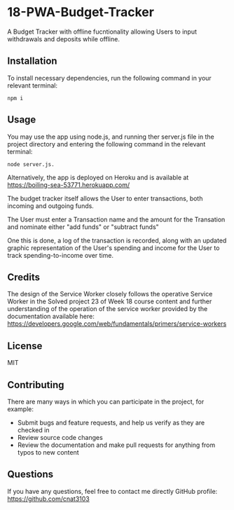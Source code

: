 # 18-PWA-Budget-Tracker
A Budget Tracker with offline fucntionality allowing Users to input withdrawals and deposits while offline.

## Installation
To install necessary dependencies, run the following command in your relevant terminal:

    npm i

## Usage
You may use the app using node.js, and running ther server.js file in the project directory and entering the following command in the relevant terminal:

    node server.js.

Alternatively, the app is deployed on Heroku and is available at https://boiling-sea-53771.herokuapp.com/ 

The budget tracker itself allows the User to enter transactions, both incoming and outgoing funds.

The User must enter a Transaction name and the amount for the Transation and nominate either "add funds" or "subtract funds"

One this is done, a log of the transaction is recorded, along with an updated graphic representation of the User's spending and income for the User to track spending-to-income over time.

## Credits
The design of the Service Worker closely follows the operative Service Worker in the Solved project 23 of Week 18 course content and further understanding of the operation of the service worker provided by the documentation available here: https://developers.google.com/web/fundamentals/primers/service-workers 

## License
MIT

## Contributing
There are many ways in which you can participate in the project, for example:

- Submit bugs and feature requests, and help us verify as they are checked in
- Review source code changes
- Review the documentation and make pull requests for anything from typos to new content

## Questions
If you have any questions, feel free to contact me directly
GitHub profile: https://github.com/cnat3103